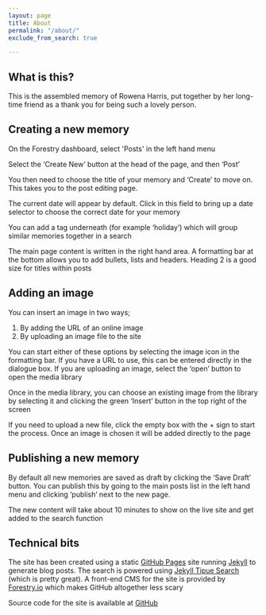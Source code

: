 ```yaml
---
layout: page
title: About
permalink: "/about/"
exclude_from_search: true

---
```

## What is this?

This is the assembled memory of Rowena Harris, put together by her long-time friend as a thank you for being such a lovely person.

## Creating a new memory

On the Forestry dashboard, select 'Posts' in the left hand menu

Select the ‘Create New’ button at the head of the page, and then ‘Post’

You then need to choose the title of your memory and ‘Create’ to move on. This takes you to the post editing page.

The current date will appear by default. Click in this field to bring up a date selector to choose the correct date for your memory

You can add a tag underneath (for example ‘holiday’) which will group similar memories together in a search

The main page content is written in the right hand area. A formatting bar at the bottom allows you to add bullets, lists and headers. Heading 2  is a good size for titles within posts

## Adding an image

You can insert an image in two ways;

1. By adding the URL of an online image
2. By uploading an image file to the site

You can start either of these options by selecting the image icon in the formatting bar. If you have a URL to use, this can be entered directly in the dialogue box. If you are uploading an image, select the ‘open’ button to open the media library

Once in the media library, you can choose an existing image from the library by selecting it and clicking the green ‘Insert’ button in the top right of the screen

If you need to upload a new file, click the empty box with the + sign to start the process. Once an image is chosen it will be added directly to the page

## Publishing a new memory

By default all new memories are saved as draft by clicking the ‘Save Draft’ button. You can publish this by going to the main posts list in the left hand menu and clicking ‘publish’ next to the new page.

The new content will take about 10 minutes to show on the live site and get added to the search function

## Technical bits

The site has been created using a static [GitHub Pages](https://pages.github.com) site running [Jekyll](https://jekyllrb.com/) to generate blog posts. The search is powered using [Jekyll Tipue Search](https://github.com/jekylltools/jekyll-tipue-search) (which is pretty great). A front-end CMS for the site is provided by [Forestry.io](https://forestry.io/) which makes GitHub altogether less scary

Source code for the site is available at [GitHub](https://github.com/electronicdreamplant/memorybox/tree/gh-pages)
